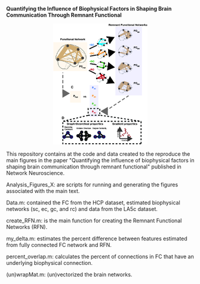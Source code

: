**Quantifying the Influence of Biophysical Factors in Shaping Brain Communication Through Remnant Functional**

<div style="text-align: center;">
 <img src="RFN.jpg" alt="Diagram of Process" width="50%">
</div>

This repository contains at the code and data created to the reproduce the main figures in the paper "Quantifying the influence of biophysical factors in shaping brain communication through remnant functional" published in Network Neuroscience.

Analysis_Figures_X: are scripts for running and generating the figures associated with the main text.

Data.m: contained the FC from the HCP dataset, estimated biophysical networks (sc, ec, gc, and rc) and data from the LA5c dataset.

create_RFN.m: is the main function for creating the Remnant Functional Networks (RFN). 

my_delta.m: estimates the percent difference between features estimated from fully connected FC network and RFN.

percent_overlap.m: calculates the percent of connections in FC that have an underlying biophysical connection.

(un)wrapMat.m: (un)vectorized the brain networks.
